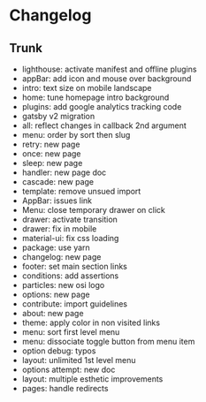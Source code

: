 
# Changelog

## Trunk

* lighthouse: activate manifest and offline plugins
* appBar: add icon and mouse over background
* intro: text size on mobile landscape
* home: tune homepage intro background
* plugins: add google analytics tracking code
* gatsby v2 migration
* all: reflect changes in callback 2nd argument
* menu: order by sort then slug 
* retry: new page
* once: new page
* sleep: new page
* handler: new page doc
* cascade: new page
* template: remove unsued import
* AppBar: issues link
* Menu: close temporary drawer on click
* drawer: activate transition
* drawer: fix in mobile
* material-ui: fix css loading
* package: use yarn
* changelog: new page
* footer: set main section links
* conditions: add assertions
* particles: new osi logo
* options: new page
* contribute: import guidelines
* about: new page
* theme: apply color in non visited links
* menu: sort first level menu
* menu: dissociate toggle button from menu item
* option debug: typos
* layout: unlimited 1st level menu
* options attempt: new doc
* layout: multiple esthetic improvements
* pages: handle redirects
